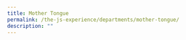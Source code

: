```yaml
---
title: Mother Tongue
permalink: /the-js-experience/departments/mother-tongue/
description: ""
---
```

